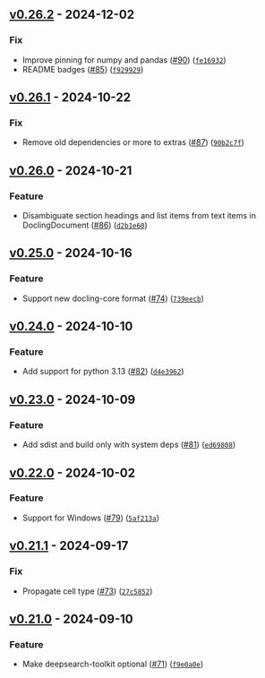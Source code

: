 ## [v0.26.2](https://github.com/DS4SD/deepsearch-glm/releases/tag/v0.26.2) - 2024-12-02

### Fix

* Improve pinning for numpy and pandas ([#90](https://github.com/DS4SD/deepsearch-glm/issues/90)) ([`fe16932`](https://github.com/DS4SD/deepsearch-glm/commit/fe1693202bfaaa6eb34d868ff4382ea8ece9c107))
* README badges ([#85](https://github.com/DS4SD/deepsearch-glm/issues/85)) ([`f929929`](https://github.com/DS4SD/deepsearch-glm/commit/f92992902dfe1ef501f736efa5477cdad2118867))

## [v0.26.1](https://github.com/DS4SD/deepsearch-glm/releases/tag/v0.26.1) - 2024-10-22

### Fix

* Remove old dependencies or more to extras ([#87](https://github.com/DS4SD/deepsearch-glm/issues/87)) ([`90b2c7f`](https://github.com/DS4SD/deepsearch-glm/commit/90b2c7f65854f22d35d8d5b4b1ef459d2a7012d5))

## [v0.26.0](https://github.com/DS4SD/deepsearch-glm/releases/tag/v0.26.0) - 2024-10-21

### Feature

* Disambiguate section headings and list items from text items in DoclingDocument ([#86](https://github.com/DS4SD/deepsearch-glm/issues/86)) ([`d2b1e60`](https://github.com/DS4SD/deepsearch-glm/commit/d2b1e60d79d961c53889016eff06536a97ec31ee))

## [v0.25.0](https://github.com/DS4SD/deepsearch-glm/releases/tag/v0.25.0) - 2024-10-16

### Feature

* Support new docling-core format ([#74](https://github.com/DS4SD/deepsearch-glm/issues/74)) ([`739eecb`](https://github.com/DS4SD/deepsearch-glm/commit/739eecb2c82a95a188faa8172dc659c2b45dae37))

## [v0.24.0](https://github.com/DS4SD/deepsearch-glm/releases/tag/v0.24.0) - 2024-10-10

### Feature

* Add support for python 3.13 ([#82](https://github.com/DS4SD/deepsearch-glm/issues/82)) ([`d4e3962`](https://github.com/DS4SD/deepsearch-glm/commit/d4e39623867a9c5feab39de5535385b93c4e7d37))

## [v0.23.0](https://github.com/DS4SD/deepsearch-glm/releases/tag/v0.23.0) - 2024-10-09

### Feature

* Add sdist and build only with system deps ([#81](https://github.com/DS4SD/deepsearch-glm/issues/81)) ([`ed69808`](https://github.com/DS4SD/deepsearch-glm/commit/ed698084b13594758c8b7419e3d1ab37f69cfa49))

## [v0.22.0](https://github.com/DS4SD/deepsearch-glm/releases/tag/v0.22.0) - 2024-10-02

### Feature

* Support for Windows ([#79](https://github.com/DS4SD/deepsearch-glm/issues/79)) ([`5af213a`](https://github.com/DS4SD/deepsearch-glm/commit/5af213a1f25f0c683b1139c2dcf0b2a1c0f8e29d))

## [v0.21.1](https://github.com/DS4SD/deepsearch-glm/releases/tag/v0.21.1) - 2024-09-17

### Fix

* Propagate cell type ([#73](https://github.com/DS4SD/deepsearch-glm/issues/73)) ([`27c5852`](https://github.com/DS4SD/deepsearch-glm/commit/27c58526b68be4039d96f6f0001fa53b54e9f1ea))

## [v0.21.0](https://github.com/DS4SD/deepsearch-glm/releases/tag/v0.21.0) - 2024-09-10

### Feature

* Make deepsearch-toolkit optional ([#71](https://github.com/DS4SD/deepsearch-glm/issues/71)) ([`f9e0a0e`](https://github.com/DS4SD/deepsearch-glm/commit/f9e0a0ef94528432e5a07eff291e1cb82ef27a5d))

